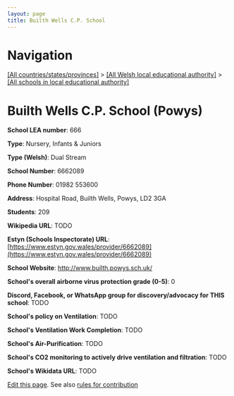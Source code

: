 ```yaml
---
layout: page
title: Builth Wells C.P. School
---
```

# Navigation

[[All countries/states/provinces]](../../..) > [[All Welsh local educational authority]](../..) > [[All schools in local educational authority]](..)

# Builth Wells C.P. School (Powys)

**School LEA number**: 666

**Type**: Nursery, Infants & Juniors

**Type (Welsh)**: Dual Stream

**School Number**: 6662089

**Phone Number**: 01982 553600

**Address**: Hospital Road, Builth Wells, Powys, LD2 3GA

**Students**: 209

**Wikipedia URL**: TODO

**Estyn (Schools Inspectorate) URL**: [https://www.estyn.gov.wales/provider/6662089](https://www.estyn.gov.wales/provider/6662089)

**School Website**: http://www.builth.powys.sch.uk/

**School's overall airborne virus protection grade (0-5)**: 0

**Discord, Facebook, or WhatsApp group for discovery/advocacy for THIS school**: TODO

**School's policy on Ventilation**: TODO

**School's Ventilation Work Completion**: TODO

**School's Air-Purification**: TODO

**School's CO2 monitoring to actively drive ventilation and filtration**: TODO

**School's Wikidata URL**: TODO




[Edit this page](https://github.com/VentilationProject/Wales/edit/prif/./Powys/Builth_Wells_C.P._School.md). See also [rules for contribution](../../../contribution-rules/)